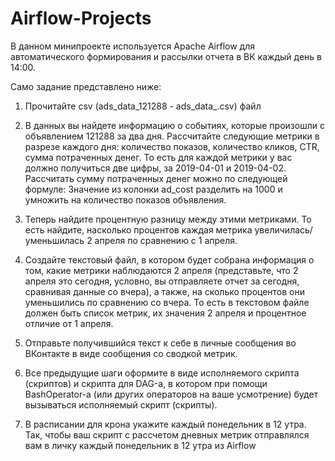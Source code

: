 # Airflow-Projects

В данном минипроекте используется Apache Airflow для автоматического формирования и рассылки отчета в ВК каждый день в 14:00.

Само задание представлено ниже:
1. Прочитайте csv (ads_data_121288 - ads_data_.csv) файл

2. В данных вы найдете информацию о событиях, которые произошли с объявлением 121288 за два дня. Рассчитайте следующие метрики в разрезе каждого дня: количество показов, количество кликов, CTR, сумма потраченных денег. То есть для каждой метрики у вас должно получиться две цифры, за 2019-04-01 и 2019-04-02.
Рассчитать сумму потраченных денег можно по следующей формуле:
Значение из колонки ad_cost разделить на 1000 и умножить на количество показов объявления.

3. Теперь найдите процентную разницу между этими метриками. То есть найдите, насколько процентов каждая метрика увеличилась/уменьшилась 2 апреля по сравнению с 1 апреля.

4. Создайте текстовый файл, в котором будет собрана информация о том, какие метрики наблюдаются 2 апреля (представьте, что 2 апреля это сегодня, условно, вы отправляете отчет за сегодня, сравнивая данные со вчера), а также, на сколько процентов они уменьшились по сравнению со вчера. То есть в текстовом файле должен быть список метрик, их значения 2 апреля и процентное отличие от 1 апреля.

5. Отправьте получившийся текст к себе в личные сообщения во ВКонтакте в виде сообщения со сводкой метрик.

6. Все предыдущие шаги оформите в виде исполняемого скрипта (скриптов) и скрипта для DAG-а, в котором при помощи BashOperator-а (или других операторов на ваше усмотрение) будет вызываться исполняемый скрипт (скрипты).

7. В расписании для крона укажите каждый понедельник в 12 утра. Так, чтобы ваш скрипт с рассчетом дневных метрик отправлялся вам в личку каждый понедельник в 12 утра из Airflow
